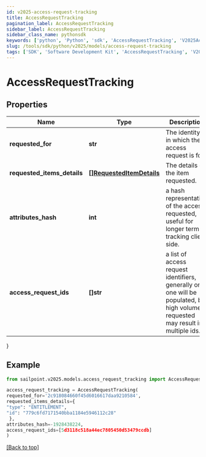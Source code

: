 ```yaml
---
id: v2025-access-request-tracking
title: AccessRequestTracking
pagination_label: AccessRequestTracking
sidebar_label: AccessRequestTracking
sidebar_class_name: pythonsdk
keywords: ['python', 'Python', 'sdk', 'AccessRequestTracking', 'V2025AccessRequestTracking'] 
slug: /tools/sdk/python/v2025/models/access-request-tracking
tags: ['SDK', 'Software Development Kit', 'AccessRequestTracking', 'V2025AccessRequestTracking']
---
```


# AccessRequestTracking


## Properties

Name | Type | Description | Notes
------------ | ------------- | ------------- | -------------
**requested_for** | **str** | The identity id in which the access request is for. | [optional] 
**requested_items_details** | [**[]RequestedItemDetails**](requested-item-details) | The details of the item requested. | [optional] 
**attributes_hash** | **int** | a hash representation of the access requested, useful for longer term tracking client side. | [optional] 
**access_request_ids** | **[]str** | a list of access request identifiers, generally only one will be populated, but high volume requested may result in multiple ids. | [optional] 
}

## Example

```python
from sailpoint.v2025.models.access_request_tracking import AccessRequestTracking

access_request_tracking = AccessRequestTracking(
requested_for='2c918084660f45d6016617daa9210584',
requested_items_details={
"type": "ENTITLEMENT", 
"id": "779c6fd7171540bba1184e5946112c28" 
 },
attributes_hash=-1928438224,
access_request_ids=[5d3118c518a44ec7805450d53479ccdb]
)

```
[[Back to top]](#) 

